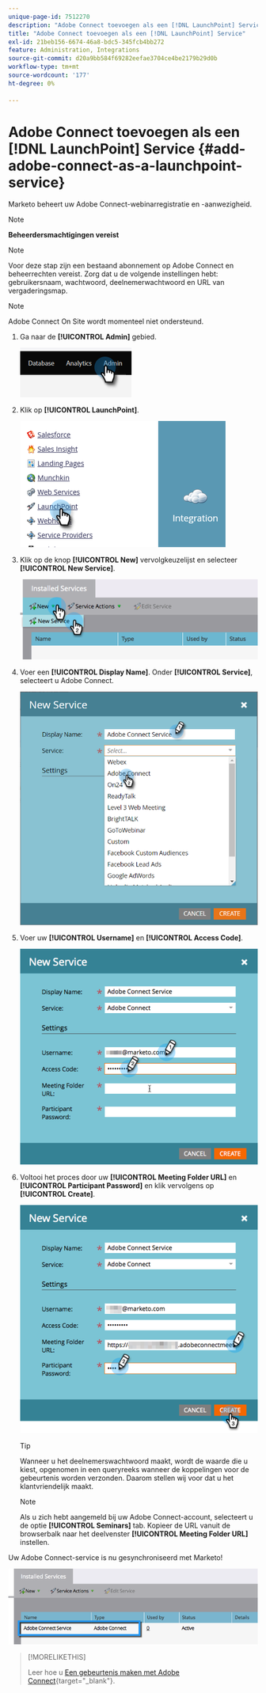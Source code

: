 ```yaml
---
unique-page-id: 7512270
description: "Adobe Connect toevoegen als een [!DNL LaunchPoint] Service - Marketo Docs - Productdocumentatie"
title: "Adobe Connect toevoegen als een [!DNL LaunchPoint] Service"
exl-id: 21beb156-6674-46a8-bdc5-345fcb4bb272
feature: Administration, Integrations
source-git-commit: d20a9bb584f69282eefae3704ce4be2179b29d0b
workflow-type: tm+mt
source-wordcount: '177'
ht-degree: 0%

---
```


# Adobe Connect toevoegen als een [!DNL LaunchPoint] Service {#add-adobe-connect-as-a-launchpoint-service}

Marketo beheert uw Adobe Connect-webinarregistratie en -aanwezigheid.

>[!NOTE]
>
>**Beheerdersmachtigingen vereist**

>[!NOTE]
>
>Voor deze stap zijn een bestaand abonnement op Adobe Connect en beheerrechten vereist. Zorg dat u de volgende instellingen hebt: gebruikersnaam, wachtwoord, deelnemerwachtwoord en URL van vergaderingsmap.

>[!NOTE]
>
>Adobe Connect On Site wordt momenteel niet ondersteund.

1. Ga naar de **[!UICONTROL Admin]** gebied.

   ![](assets/add-adobe-connect-as-a-launchpoint-service-1.png)

1. Klik op **[!UICONTROL LaunchPoint]**.

   ![](assets/add-adobe-connect-as-a-launchpoint-service-2.png)

1. Klik op de knop **[!UICONTROL New]** vervolgkeuzelijst en selecteer **[!UICONTROL New Service]**.

   ![](assets/add-adobe-connect-as-a-launchpoint-service-3.png)

1. Voer een **[!UICONTROL Display Name]**. Onder **[!UICONTROL Service]**, selecteert u Adobe Connect.

   ![](assets/add-adobe-connect-as-a-launchpoint-service-4.png)

1. Voer uw **[!UICONTROL Username]** en **[!UICONTROL Access Code]**.

   ![](assets/add-adobe-connect-as-a-launchpoint-service-5.png)

1. Voltooi het proces door uw **[!UICONTROL Meeting Folder URL]** en **[!UICONTROL Participant Password]** en klik vervolgens op **[!UICONTROL Create]**.

   ![](assets/add-adobe-connect-as-a-launchpoint-service-6.png)

   >[!TIP]
   >
   >Wanneer u het deelnemerswachtwoord maakt, wordt de waarde die u kiest, opgenomen in een queryreeks wanneer de koppelingen voor de gebeurtenis worden verzonden. Daarom stellen wij voor dat u het klantvriendelijk maakt.

   >[!NOTE]
   >
   >Als u zich hebt aangemeld bij uw Adobe Connect-account, selecteert u de optie **[!UICONTROL Seminars]** tab. Kopieer de URL vanuit de browserbalk naar het deelvenster **[!UICONTROL Meeting Folder URL]** instellen.

Uw Adobe Connect-service is nu gesynchroniseerd met Marketo!

![](assets/add-adobe-connect-as-a-launchpoint-service-7.png)

>[!MORELIKETHIS]
>
>Leer hoe u [Een gebeurtenis maken met Adobe Connect](/help/marketo/product-docs/demand-generation/events/create-an-event/create-an-event-with-adobe-connect.md){target="_blank"}.
